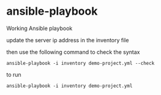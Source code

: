 # ansible-playbook
Working Ansible playbook

update the server ip address in the inventory file 

then use the following command to check the syntax

``` ansible-playbook -i inventory demo-project.yml --check ```

to run 

``` ansible-playbook -i inventory demo-project.yml ```


